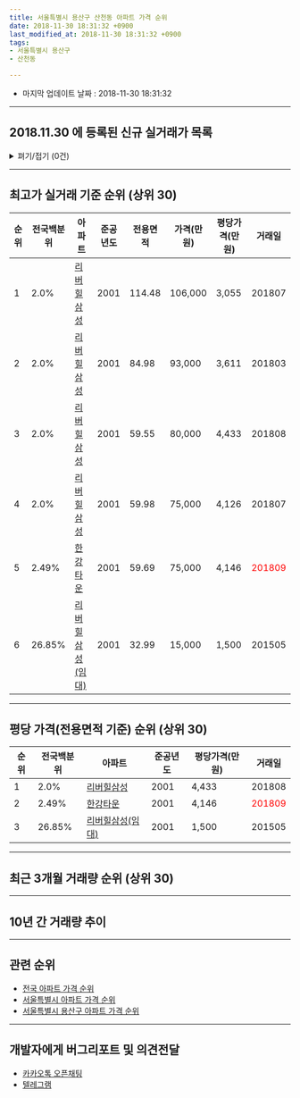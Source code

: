 ```yaml
---
title: 서울특별시 용산구 산천동 아파트 가격 순위
date: 2018-11-30 18:31:32 +0900
last_modified_at: 2018-11-30 18:31:32 +0900
tags:
- 서울특별시 용산구
- 산천동

---
```


* 마지막 업데이트 날짜 : 2018-11-30 18:31:32

---

## 2018.11.30 에 등록된 신규 실거래가 목록

<details>
<summary>펴기/접기 (0건)</summary>
<div markdown="1">

|아파트|전국백분위|준공년도|전용면적|가격(만원)|평당가격(만원)|거래일|
|---|---|---|---|---|---|---|
|없음|||||||


</div>
</details>

---

## 최고가 실거래 기준 순위 (상위 30)


|순위|전국백분위|아파트|준공년도|전용면적|가격(만원)|평당가격(만원)|거래일|
|---|---|---|---|---|---|---|---|
|1|2.0%|[리버힐삼성](https://search.naver.com/search.naver?query=%EC%84%9C%EC%9A%B8%ED%8A%B9%EB%B3%84%EC%8B%9C+%EC%9A%A9%EC%82%B0%EA%B5%AC+%EC%82%B0%EC%B2%9C%EB%8F%99+%EB%A6%AC%EB%B2%84%ED%9E%90%EC%82%BC%EC%84%B1)|2001|114.48|106,000|3,055|201807|
|2|2.0%|[리버힐삼성](https://search.naver.com/search.naver?query=%EC%84%9C%EC%9A%B8%ED%8A%B9%EB%B3%84%EC%8B%9C+%EC%9A%A9%EC%82%B0%EA%B5%AC+%EC%82%B0%EC%B2%9C%EB%8F%99+%EB%A6%AC%EB%B2%84%ED%9E%90%EC%82%BC%EC%84%B1)|2001|84.98|93,000|3,611|201803|
|3|2.0%|[리버힐삼성](https://search.naver.com/search.naver?query=%EC%84%9C%EC%9A%B8%ED%8A%B9%EB%B3%84%EC%8B%9C+%EC%9A%A9%EC%82%B0%EA%B5%AC+%EC%82%B0%EC%B2%9C%EB%8F%99+%EB%A6%AC%EB%B2%84%ED%9E%90%EC%82%BC%EC%84%B1)|2001|59.55|80,000|4,433|201808|
|4|2.0%|[리버힐삼성](https://search.naver.com/search.naver?query=%EC%84%9C%EC%9A%B8%ED%8A%B9%EB%B3%84%EC%8B%9C+%EC%9A%A9%EC%82%B0%EA%B5%AC+%EC%82%B0%EC%B2%9C%EB%8F%99+%EB%A6%AC%EB%B2%84%ED%9E%90%EC%82%BC%EC%84%B1)|2001|59.98|75,000|4,126|201807|
|5|2.49%|[한강타운](https://search.naver.com/search.naver?query=%EC%84%9C%EC%9A%B8%ED%8A%B9%EB%B3%84%EC%8B%9C+%EC%9A%A9%EC%82%B0%EA%B5%AC+%EC%82%B0%EC%B2%9C%EB%8F%99+%ED%95%9C%EA%B0%95%ED%83%80%EC%9A%B4)|2001|59.69|75,000|4,146|<span style="color:red">201809</span>|
|6|26.85%|[리버힐삼성(임대)](https://search.naver.com/search.naver?query=%EC%84%9C%EC%9A%B8%ED%8A%B9%EB%B3%84%EC%8B%9C+%EC%9A%A9%EC%82%B0%EA%B5%AC+%EC%82%B0%EC%B2%9C%EB%8F%99+%EB%A6%AC%EB%B2%84%ED%9E%90%EC%82%BC%EC%84%B1%28%EC%9E%84%EB%8C%80%29)|2001|32.99|15,000|1,500|201505|


---

## 평당 가격(전용면적 기준) 순위 (상위 30)


|순위|전국백분위|아파트|준공년도|평당가격(만원)|거래일|
|---|---|---|---|---|---|
|1|2.0%|[리버힐삼성](https://search.naver.com/search.naver?query=%EC%84%9C%EC%9A%B8%ED%8A%B9%EB%B3%84%EC%8B%9C+%EC%9A%A9%EC%82%B0%EA%B5%AC+%EC%82%B0%EC%B2%9C%EB%8F%99+%EB%A6%AC%EB%B2%84%ED%9E%90%EC%82%BC%EC%84%B1)|2001|4,433|201808|
|2|2.49%|[한강타운](https://search.naver.com/search.naver?query=%EC%84%9C%EC%9A%B8%ED%8A%B9%EB%B3%84%EC%8B%9C+%EC%9A%A9%EC%82%B0%EA%B5%AC+%EC%82%B0%EC%B2%9C%EB%8F%99+%ED%95%9C%EA%B0%95%ED%83%80%EC%9A%B4)|2001|4,146|<span style="color:red">201809</span>|
|3|26.85%|[리버힐삼성(임대)](https://search.naver.com/search.naver?query=%EC%84%9C%EC%9A%B8%ED%8A%B9%EB%B3%84%EC%8B%9C+%EC%9A%A9%EC%82%B0%EA%B5%AC+%EC%82%B0%EC%B2%9C%EB%8F%99+%EB%A6%AC%EB%B2%84%ED%9E%90%EC%82%BC%EC%84%B1%28%EC%9E%84%EB%8C%80%29)|2001|1,500|201505|


---

## 최근 3개월 거래량 순위 (상위 30)


<div style="width:100%;">
    <canvas id="deal_count_ranking" height="250"></canvas>
</div>


<script>
new Chart(document.getElementById("deal_count_ranking"), {
    type: 'horizontalBar',
    data: {
        labels: ['리버힐삼성', '한강타운'],
        datasets: [{
            label: '실거래 수',
            data: [2, 2],
            borderColor: "rgba(255, 0, 128, 1)",
            backgroundColor: "rgba(255, 0, 128, 0.5)",
            fill: false,
        }]
    },
    options: {
        responsive: true,
        title: {
            display: true,
            text: '최근 3개월 거래량 순위'
        },
        tooltips: {
            mode: 'index',
            intersect: false,
            callbacks: {
                title: function(tooltipItems, data) {
                    return "실거래 수:";
                },
                label: function(tooltipItem, data) {
                    return data.labels[tooltipItem.index] + ": " + tooltipItem.xLabel;
                }
            }
        },
        hover: {
            mode: 'nearest',
            intersect: true
        },
        scales: {
            xAxes: [{
                display: true,
                scaleLabel: {
                    display: true,
                    labelString: '실거래 수'
                },
                ticks: {
                    suggestedMin: 0,
                }
            }],
            yAxes: [{
                display: true,
                ticks: {
                    autoSkip: false,
                    callback: function(value, index, values) {
                        if (value.length > 15)
                            return value.substr(0, 13) + "...";
                        else
                            return value;
                    }
                },
                scaleLabel: {
                    display: false,
                }
            }]
        }
    }
});

</script>


---

## 10년 간 거래량 추이


<div style="width:100%;">
    <canvas id="deal_progress" height="250"></canvas>
</div>

<script>
new Chart(document.getElementById("deal_progress"), {
    type: 'line',
    data: {
        labels: ['200811','200812','200901','200902','200903','200904','200905','200906','200907','200908','200909','200910','200911','200912','201001','201002','201003','201004','201005','201006','201007','201008','201009','201010','201011','201012','201101','201102','201103','201104','201105','201106','201107','201108','201109','201110','201111','201112','201201','201202','201203','201204','201205','201206','201207','201208','201209','201210','201211','201212','201301','201302','201303','201304','201305','201306','201307','201308','201309','201310','201311','201312','201401','201402','201403','201404','201405','201406','201407','201408','201409','201410','201411','201412','201501','201502','201503','201504','201505','201506','201507','201508','201509','201510','201511','201512','201601','201602','201603','201604','201605','201606','201607','201608','201609','201610','201611','201612','201701','201702','201703','201704','201705','201706','201707','201708','201709','201710','201711','201712','201801','201802','201803','201804','201805','201806','201807','201808','201809','201810','201811'],
        datasets: [{
            label: '실거래 수',
            pointRadius: 1,
            data: [0, 2, 2, 5, 2, 8, 8, 6, 5, 4, 7, 3, 3, 7, 1, 4, 3, 0, 3, 0, 2, 2, 1, 0, 3, 3, 7, 3, 2, 3, 0, 0, 5, 2, 2, 4, 3, 5, 2, 3, 4, 3, 3, 2, 0, 3, 2, 2, 5, 3, 4, 1, 4, 3, 5, 10, 1, 3, 5, 8, 9, 4, 4, 9, 4, 4, 4, 6, 6, 6, 8, 5, 5, 9, 2, 7, 16, 19, 13, 18, 12, 11, 3, 14, 16, 8, 7, 3, 12, 8, 18, 14, 11, 11, 17, 22, 4, 3, 2, 7, 11, 10, 21, 15, 17, 5, 7, 2, 6, 22, 16, 13, 9, 3, 4, 11, 9, 12, 2, 2, 0],
            borderColor: "rgba(255, 201, 14, 1)",
            backgroundColor: "rgba(255, 201, 14, 0.5)",
            fill: true,
        }]
    },
    options: {
        responsive: true,
        title: {
            display: true,
            text: '10년간 거래량 추이'
        },
        tooltips: {
            mode: 'index',
            intersect: false,
        },
        hover: {
            mode: 'nearest',
            intersect: true
        },
        scales: {
            xAxes: [{
                display: true,
                scaleLabel: {
                    display: true,
                    labelString: '년/월'
                }
            }],
            yAxes: [{
                display: true,
                ticks: {
                    suggestedMin: 0,
                },
                scaleLabel: {
                    display: true,
                    labelString: '실거래 수'
                }
            }]
        }
    }
});

</script>


---

## 관련 순위

- [전국 아파트 가격 순위](https://inasie.github.io/apt-ranking/전국)
- [서울특별시 아파트 가격 순위](https://inasie.github.io/apt-ranking/서울특별시)
- [서울특별시 용산구 아파트 가격 순위](https://inasie.github.io/apt-ranking/서울특별시-용산구)


---

## 개발자에게 버그리포트 및 의견전달

- [카카오톡 오픈채팅](https://open.kakao.com/o/gLJUAP4)
- [텔레그램](https://t.me/inasie)

